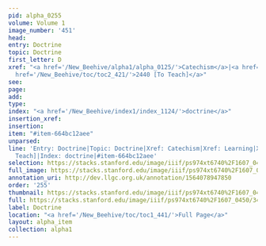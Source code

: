 ```yaml
---
pid: alpha_0255
volume: Volume 1
image_number: '451'
head: 
entry: Doctrine
topic: Doctrine
first_letter: D
xref: "<a href='/New_Beehive/alpha1/alpha_0125/'>Catechism</a>|<a href='/New_Beehive/alpha3/alpha_0525/'>Learning</a>|<a
  href='/New_Beehive/toc/toc2_421/'>2440 [To Teach]</a>"
see: 
page: 
add: 
type: 
index: "<a href='/New_Beehive/index1/index_1124/'>doctrine</a>"
insertion_xref: 
insertion: 
item: "#item-664bc12aee"
unparsed: 
line: 'Entry: Doctrine|Topic: Doctrine|Xref: Catechism|Xref: Learning|Xref: 2440 [To
  Teach]|Index: doctrine|#item-664bc12aee'
selection: https://stacks.stanford.edu/image/iiif/ps974xt6740%2F1607_0450/346,2268,3112,679/full/0/default.jpg
full_image: https://stacks.stanford.edu/image/iiif/ps974xt6740%2F1607_0450/full/full/0/default.jpg
annotation_uri: http://dev.llgc.org.uk/annotation/1564078947850
order: '255'
thumbnail: https://stacks.stanford.edu/image/iiif/ps974xt6740%2F1607_0450/346,2268,600,180/250,/0/default.jpg
full: https://stacks.stanford.edu/image/iiif/ps974xt6740%2F1607_0450/346,2268,3112,679/full/0/default.jpg
label: Doctrine
location: "<a href='/New_Beehive/toc/toc1_441/'>Full Page</a>"
layout: alpha_item
collection: alpha1
---
```

